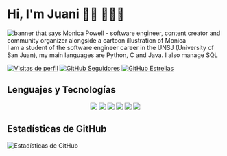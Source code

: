 
# Hi, I'm Juani 👋🏼 👨🏼‍💻


<img src="https://raw.githubusercontent.com/M0nica/M0nica/master/gh-header-image-cropped.png" alt="banner that says Monica Powell - software engineer, content creator and community organizer alongside a cartoon illustration of Monica">
I am a student of the software engineer career in the UNSJ (University of San Juan), my main languages are Python, C and Java. I also manage SQL


[![Visitas de perfil](https://komarev.com/ghpvc/?username=juanilato&color=blue)](https://github.com/juanilato)
[![GitHub Seguidores](https://img.shields.io/github/followers/juanilato?label=Seguidores&style=social)](https://github.com/juanilato?tab=followers)
[![GitHub Estrellas](https://img.shields.io/github/stars/juanilato?label=Estrellas&style=social)](https://github.com/juanilato?tab=repositories)

## Lenguajes y Tecnologías

<p align="center">
  <a href="https://en.wikipedia.org/wiki/C_(programming_language)"><img src="https://img.shields.io/badge/-C-00599C?style=flat-square&logo=c&logoColor=white"/></a>
  <a href="https://www.python.org/"><img src="https://img.shields.io/badge/-Python-3776AB?style=flat-square&logo=python&logoColor=white"/></a>
  <a href="https://www.oracle.com/java/"><img src="https://img.shields.io/badge/-Java-007396?style=flat-square&logo=java&logoColor=white"/></a>
  <a href="https://developer.mozilla.org/en-US/docs/Web/HTML"><img src="https://img.shields.io/badge/-HTML5-E34F26?style=flat-square&logo=html5&logoColor=white"/></a>
  <a href="https://developer.mozilla.org/en-US/docs/Web/CSS"><img src="https://img.shields.io/badge/-CSS3-1572B6?style=flat-square&logo=css3&logoColor=white"/></a>
  <a href="https://en.wikipedia.org/wiki/SQL"><img src="https://img.shields.io/badge/-SQL-4479A1?style=flat-square&logo=sql&logoColor=white"/></a>
</p>

## Estadísticas de GitHub
![Estadísticas de GitHub](https://github-readme-stats.vercel.app/api?username=juanilato&show_icons=true&theme=radical)



